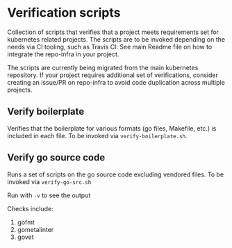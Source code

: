 # Verification scripts

Collection of scripts that verifies that a project meets requirements set for kubernetes related projects. The scripts are to be invoked depending on the needs via CI tooling, such as Travis CI. See main Readme file on how to integrate the repo-infra in your project. 

The scripts are currently being migrated from the main kubernetes repository. If your project requires additional set of verifications, consider creating an issue/PR on repo-infra to avoid code duplication across multiple projects. 

## Verify boilerplate

Verifies that the boilerplate for various formats (go files, Makefile, etc.) is included in each file. To be invoked via `verify-boilerplate.sh`. 

## Verify go source code 

Runs a set of scripts on the go source code excluding vendored files. To be invoked via `verify-go-src.sh`

Run with `-v` to see the output

Checks include:

1. gofmt
2. gometalinter
3. govet